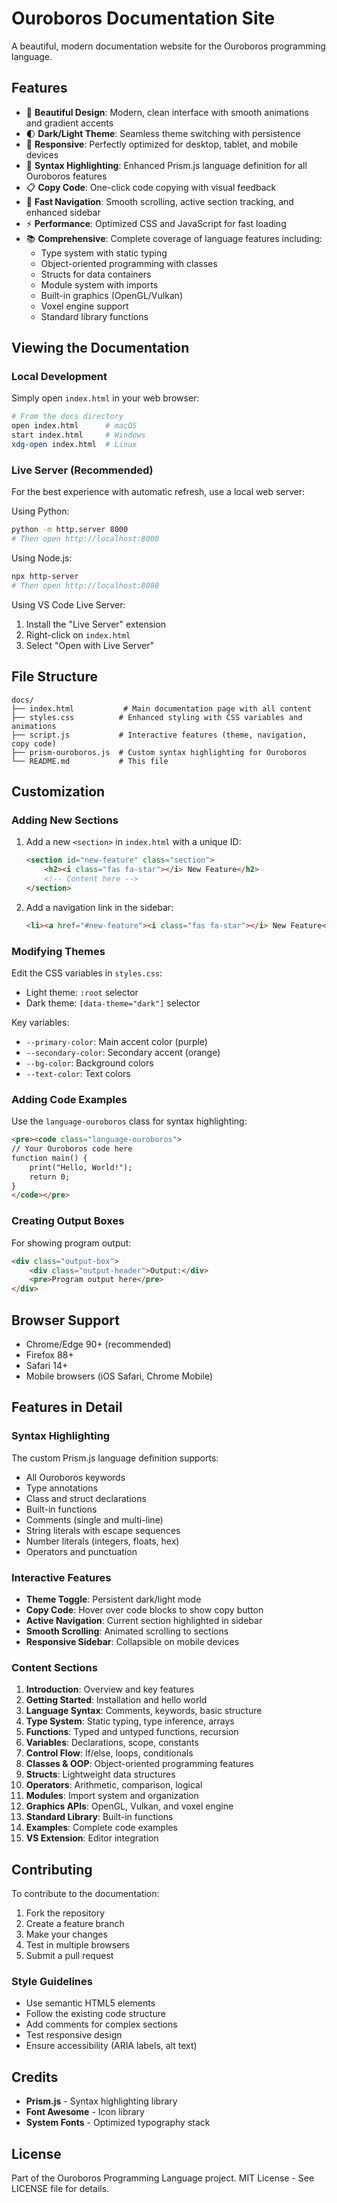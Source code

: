 # Ouroboros Documentation Site

A beautiful, modern documentation website for the Ouroboros programming language.

## Features

- 🎨 **Beautiful Design**: Modern, clean interface with smooth animations and gradient accents
- 🌓 **Dark/Light Theme**: Seamless theme switching with persistence
- 📱 **Responsive**: Perfectly optimized for desktop, tablet, and mobile devices
- 🎯 **Syntax Highlighting**: Enhanced Prism.js language definition for all Ouroboros features
- 📋 **Copy Code**: One-click code copying with visual feedback
- 🚀 **Fast Navigation**: Smooth scrolling, active section tracking, and enhanced sidebar
- ⚡ **Performance**: Optimized CSS and JavaScript for fast loading
- 📚 **Comprehensive**: Complete coverage of language features including:
  - Type system with static typing
  - Object-oriented programming with classes
  - Structs for data containers
  - Module system with imports
  - Built-in graphics (OpenGL/Vulkan)
  - Voxel engine support
  - Standard library functions

## Viewing the Documentation

### Local Development
Simply open `index.html` in your web browser:
```bash
# From the docs directory
open index.html      # macOS
start index.html     # Windows
xdg-open index.html  # Linux
```

### Live Server (Recommended)
For the best experience with automatic refresh, use a local web server:

Using Python:
```bash
python -m http.server 8000
# Then open http://localhost:8000
```

Using Node.js:
```bash
npx http-server
# Then open http://localhost:8080
```

Using VS Code Live Server:
1. Install the "Live Server" extension
2. Right-click on `index.html`
3. Select "Open with Live Server"

## File Structure

```
docs/
├── index.html           # Main documentation page with all content
├── styles.css          # Enhanced styling with CSS variables and animations
├── script.js           # Interactive features (theme, navigation, copy code)
├── prism-ouroboros.js  # Custom syntax highlighting for Ouroboros
└── README.md           # This file
```

## Customization

### Adding New Sections
1. Add a new `<section>` in `index.html` with a unique ID:
   ```html
   <section id="new-feature" class="section">
       <h2><i class="fas fa-star"></i> New Feature</h2>
       <!-- Content here -->
   </section>
   ```

2. Add a navigation link in the sidebar:
   ```html
   <li><a href="#new-feature"><i class="fas fa-star"></i> New Feature</a></li>
   ```

### Modifying Themes
Edit the CSS variables in `styles.css`:
- Light theme: `:root` selector
- Dark theme: `[data-theme="dark"]` selector

Key variables:
- `--primary-color`: Main accent color (purple)
- `--secondary-color`: Secondary accent (orange)
- `--bg-color`: Background colors
- `--text-color`: Text colors

### Adding Code Examples
Use the `language-ouroboros` class for syntax highlighting:
```html
<pre><code class="language-ouroboros">
// Your Ouroboros code here
function main() {
    print("Hello, World!");
    return 0;
}
</code></pre>
```

### Creating Output Boxes
For showing program output:
```html
<div class="output-box">
    <div class="output-header">Output:</div>
    <pre>Program output here</pre>
</div>
```

## Browser Support

- Chrome/Edge 90+ (recommended)
- Firefox 88+
- Safari 14+
- Mobile browsers (iOS Safari, Chrome Mobile)

## Features in Detail

### Syntax Highlighting
The custom Prism.js language definition supports:
- All Ouroboros keywords
- Type annotations
- Class and struct declarations
- Built-in functions
- Comments (single and multi-line)
- String literals with escape sequences
- Number literals (integers, floats, hex)
- Operators and punctuation

### Interactive Features
- **Theme Toggle**: Persistent dark/light mode
- **Copy Code**: Hover over code blocks to show copy button
- **Active Navigation**: Current section highlighted in sidebar
- **Smooth Scrolling**: Animated scrolling to sections
- **Responsive Sidebar**: Collapsible on mobile devices

### Content Sections
1. **Introduction**: Overview and key features
2. **Getting Started**: Installation and hello world
3. **Language Syntax**: Comments, keywords, basic structure
4. **Type System**: Static typing, type inference, arrays
5. **Functions**: Typed and untyped functions, recursion
6. **Variables**: Declarations, scope, constants
7. **Control Flow**: If/else, loops, conditionals
8. **Classes & OOP**: Object-oriented programming features
9. **Structs**: Lightweight data structures
10. **Operators**: Arithmetic, comparison, logical
11. **Modules**: Import system and organization
12. **Graphics APIs**: OpenGL, Vulkan, and voxel engine
13. **Standard Library**: Built-in functions
14. **Examples**: Complete code examples
15. **VS Extension**: Editor integration

## Contributing

To contribute to the documentation:

1. Fork the repository
2. Create a feature branch
3. Make your changes
4. Test in multiple browsers
5. Submit a pull request

### Style Guidelines
- Use semantic HTML5 elements
- Follow the existing code structure
- Add comments for complex sections
- Test responsive design
- Ensure accessibility (ARIA labels, alt text)

## Credits

- **Prism.js** - Syntax highlighting library
- **Font Awesome** - Icon library
- **System Fonts** - Optimized typography stack

## License

Part of the Ouroboros Programming Language project.
MIT License - See LICENSE file for details. 